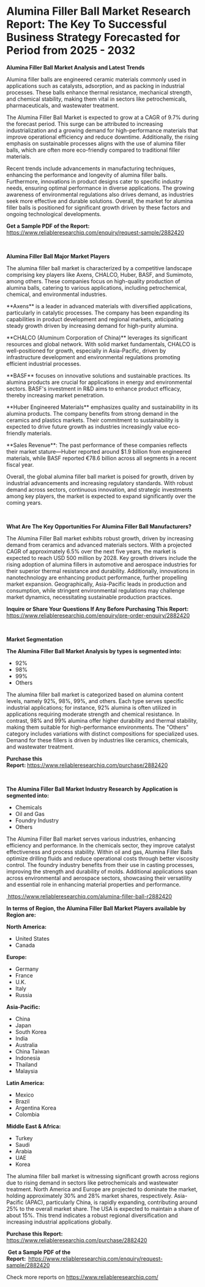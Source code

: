 <p><h1>Alumina Filler Ball Market Research Report: The Key To Successful Business Strategy Forecasted for Period from 2025 - 2032</h1></p><p><strong>Alumina Filler Ball Market Analysis and Latest Trends</strong></p>
<p><p>Alumina filler balls are engineered ceramic materials commonly used in applications such as catalysts, adsorption, and as packing in industrial processes. These balls enhance thermal resistance, mechanical strength, and chemical stability, making them vital in sectors like petrochemicals, pharmaceuticals, and wastewater treatment.</p><p>The Alumina Filler Ball Market is expected to grow at a CAGR of 9.7% during the forecast period. This surge can be attributed to increasing industrialization and a growing demand for high-performance materials that improve operational efficiency and reduce downtime. Additionally, the rising emphasis on sustainable processes aligns with the use of alumina filler balls, which are often more eco-friendly compared to traditional filler materials.</p><p>Recent trends include advancements in manufacturing techniques, enhancing the performance and longevity of alumina filler balls. Furthermore, innovations in product designs cater to specific industry needs, ensuring optimal performance in diverse applications. The growing awareness of environmental regulations also drives demand, as industries seek more effective and durable solutions. Overall, the market for alumina filler balls is positioned for significant growth driven by these factors and ongoing technological developments.</p></p>
<p><strong>Get a Sample PDF of the Report:&nbsp;</strong> <a href="https://www.reliableresearchiq.com/enquiry/request-sample/2882420?utm_campaign=2716&utm_medium=2&utm_source=Github&utm_content=ia&utm_term=13032025&utm_id=alumina-filler-ball">https://www.reliableresearchiq.com/enquiry/request-sample/2882420</a></p>
<p>&nbsp;</p>
<p><strong>Alumina Filler Ball Major Market Players</strong></p>
<p><p>The alumina filler ball market is characterized by a competitive landscape comprising key players like Axens, CHALCO, Huber, BASF, and Sumimoto, among others. These companies focus on high-quality production of alumina balls, catering to various applications, including petrochemical, chemical, and environmental industries.</p><p>**Axens** is a leader in advanced materials with diversified applications, particularly in catalytic processes. The company has been expanding its capabilities in product development and regional markets, anticipating steady growth driven by increasing demand for high-purity alumina.</p><p>**CHALCO (Aluminum Corporation of China)** leverages its significant resources and global network. With solid market fundamentals, CHALCO is well-positioned for growth, especially in Asia-Pacific, driven by infrastructure development and environmental regulations promoting efficient industrial processes.</p><p>**BASF** focuses on innovative solutions and sustainable practices. Its alumina products are crucial for applications in energy and environmental sectors. BASF's investment in R&D aims to enhance product efficacy, thereby increasing market penetration.</p><p>**Huber Engineered Materials** emphasizes quality and sustainability in its alumina products. The company benefits from strong demand in the ceramics and plastics markets. Their commitment to sustainability is expected to drive future growth as industries increasingly value eco-friendly materials.</p><p>**Sales Revenue**: The past performance of these companies reflects their market stature—Huber reported around $1.9 billion from engineered materials, while BASF reported €78.6 billion across all segments in a recent fiscal year.</p><p>Overall, the global alumina filler ball market is poised for growth, driven by industrial advancements and increasing regulatory standards. With robust demand across sectors, continuous innovation, and strategic investments among key players, the market is expected to expand significantly over the coming years.</p></p>
<p>&nbsp;</p>
<p><strong>What Are The Key Opportunities For Alumina Filler Ball Manufacturers?</strong></p>
<p><p>The Alumina Filler Ball market exhibits robust growth, driven by increasing demand from ceramics and advanced materials sectors. With a projected CAGR of approximately 6.5% over the next five years, the market is expected to reach USD 500 million by 2028. Key growth drivers include the rising adoption of alumina fillers in automotive and aerospace industries for their superior thermal resistance and durability. Additionally, innovations in nanotechnology are enhancing product performance, further propelling market expansion. Geographically, Asia-Pacific leads in production and consumption, while stringent environmental regulations may challenge market dynamics, necessitating sustainable production practices.</p></p>
<p><strong>Inquire or Share Your Questions If Any Before Purchasing This Report:</strong> <a href="https://www.reliableresearchiq.com/enquiry/pre-order-enquiry/2882420?utm_campaign=2716&utm_medium=2&utm_source=Github&utm_content=ia&utm_term=13032025&utm_id=alumina-filler-ball">https://www.reliableresearchiq.com/enquiry/pre-order-enquiry/2882420</a></p>
<p>&nbsp;</p>
<p><strong>Market Segmentation</strong></p>
<p><strong>The Alumina Filler Ball Market Analysis by types is segmented into:</strong></p>
<p><ul><li>92%</li><li>98%</li><li>99%</li><li>Others</li></ul></p>
<p><p>The alumina filler ball market is categorized based on alumina content levels, namely 92%, 98%, 99%, and others. Each type serves specific industrial applications; for instance, 92% alumina is often utilized in applications requiring moderate strength and chemical resistance. In contrast, 98% and 99% alumina offer higher durability and thermal stability, making them suitable for high-performance environments. The "Others" category includes variations with distinct compositions for specialized uses. Demand for these fillers is driven by industries like ceramics, chemicals, and wastewater treatment.</p></p>
<p><strong>Purchase this Report:&nbsp;</strong><a href="https://www.reliableresearchiq.com/purchase/2882420?utm_campaign=2716&utm_medium=2&utm_source=Github&utm_content=ia&utm_term=13032025&utm_id=alumina-filler-ball">https://www.reliableresearchiq.com/purchase/2882420</a></p>
<p>&nbsp;</p>
<p><strong>The Alumina Filler Ball Market Industry Research by Application is segmented into:</strong></p>
<p><ul><li>Chemicals</li><li>Oil and Gas</li><li>Foundry Industry</li><li>Others</li></ul></p>
<p><p>The Alumina Filler Ball market serves various industries, enhancing efficiency and performance. In the chemicals sector, they improve catalyst effectiveness and process stability. Within oil and gas, Alumina Filler Balls optimize drilling fluids and reduce operational costs through better viscosity control. The foundry industry benefits from their use in casting processes, improving the strength and durability of molds. Additional applications span across environmental and aerospace sectors, showcasing their versatility and essential role in enhancing material properties and performance.</p></p>
<p><a href="https://www.reliableresearchiq.com/alumina-filler-ball-r2882420?utm_campaign=2716&utm_medium=2&utm_source=Github&utm_content=ia&utm_term=13032025&utm_id=alumina-filler-ball">&nbsp;https://www.reliableresearchiq.com/alumina-filler-ball-r2882420</a></p>
<p><strong>In terms of Region, the Alumina Filler Ball Market Players available by Region are:</strong></p>
<p>
    <p> <strong> North America: </strong>
        <ul>
            <li>United States</li>
            <li>Canada</li>
        </ul>
        </p> 
    <p> <strong> Europe: </strong>
        <ul>
            <li>Germany</li>
            <li>France</li>
            <li>U.K.</li>
            <li>Italy</li>
            <li>Russia</li>
        </ul>
        </p> 
    <p> <strong> Asia-Pacific: </strong>
        <ul>
            <li>China</li>
            <li>Japan</li>
            <li>South Korea</li>
            <li>India</li>
            <li>Australia</li>
            <li>China Taiwan</li>
            <li>Indonesia</li>
            <li>Thailand</li>
            <li>Malaysia</li>
        </ul>
        </p> 
    <p> <strong> Latin America: </strong>
        <ul>
            <li>Mexico</li>
            <li>Brazil</li>
            <li>Argentina Korea</li>
            <li>Colombia</li>
        </ul>
        </p> 
    <p> <strong> Middle East & Africa: </strong>
        <ul>
            <li>Turkey</li>
            <li>Saudi</li>
            <li>Arabia</li>
            <li>UAE</li>
            <li>Korea</li>
        </ul>
    </p>
    </p>
<p><p>The alumina filler ball market is witnessing significant growth across regions due to rising demand in sectors like petrochemicals and wastewater treatment. North America and Europe are projected to dominate the market, holding approximately 30% and 28% market shares, respectively. Asia-Pacific (APAC), particularly China, is rapidly expanding, contributing around 25% to the overall market share. The USA is expected to maintain a share of about 15%. This trend indicates a robust regional diversification and increasing industrial applications globally.</p></p>
<p><strong>Purchase this Report: </strong><a href="https://www.reliableresearchiq.com/purchase/2882420?utm_campaign=2716&utm_medium=2&utm_source=Github&utm_content=ia&utm_term=13032025&utm_id=alumina-filler-ball">https://www.reliableresearchiq.com/purchase/2882420</a></p>
<p>&nbsp;<strong>Get a Sample PDF of the Report:&nbsp;&nbsp;</strong><a href="https://www.reliableresearchiq.com/enquiry/request-sample/2882420?utm_campaign=2716&utm_medium=2&utm_source=Github&utm_content=ia&utm_term=13032025&utm_id=alumina-filler-ball">https://www.reliableresearchiq.com/enquiry/request-sample/2882420</a></p>
<p><strong></strong></p>
<p>Check more reports on <a href="https://www.reliableresearchiq.com/?utm_campaign=2716&utm_medium=2&utm_source=Github&utm_content=ia&utm_term=13032025&utm_id=alumina-filler-ball">https://www.reliableresearchiq.com/</a></p>